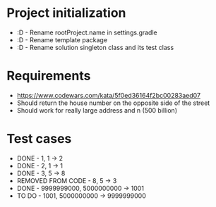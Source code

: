 # Project initialization
* :D - Rename rootProject.name in settings.gradle
* :D - Rename template package
* :D - Rename solution singleton class and its test class

# Requirements
* https://www.codewars.com/kata/5f0ed36164f2bc00283aed07
* Should return the house number on the opposite side of the street
* Should work for really large address and n (500 billion)

# Test cases
* DONE - 1, 1 -> 2
* DONE - 2, 1 -> 1
* DONE - 3, 5 -> 8
* REMOVED FROM CODE - 8, 5 -> 3
* DONE - 9999999000, 5000000000 -> 1001
* TO DO - 1001, 5000000000 -> 9999999000